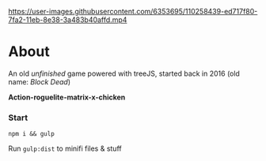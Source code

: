 https://user-images.githubusercontent.com/6353695/110258439-ed717f80-7fa2-11eb-8e38-3a483b40affd.mp4


# About

An old _unfinished_ game powered with treeJS, started back in 2016 (old name: _Block Dead_)

**Action-roguelite-matrix-x-chicken**

### Start

`npm i && gulp`

Run `gulp:dist` to minifi files & stuff
